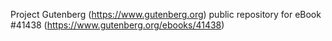 Project Gutenberg (https://www.gutenberg.org) public repository for eBook #41438 (https://www.gutenberg.org/ebooks/41438)
